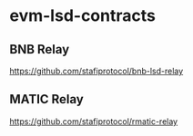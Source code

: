 # evm-lsd-contracts

## BNB Relay

https://github.com/stafiprotocol/bnb-lsd-relay

## MATIC Relay

https://github.com/stafiprotocol/rmatic-relay
